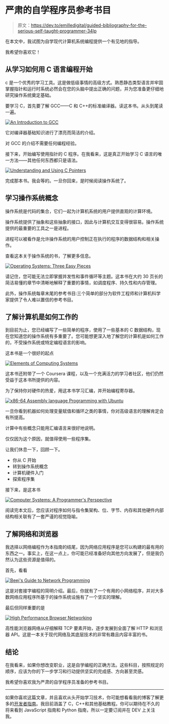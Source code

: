 # 严肃的自学程序员参考书目

> 原文：<https://dev.to/emilledigital/guided-bibliography-for-the-serious-self-taught-programmer-34lp>

在本文中，我试图为自学现代计算机系统编程提供一个有见地的指导。

我希望你喜欢它！

## 从学习如何用 C 语言编程开始

c 是一个优秀的学习工具。这是做低级事情的高级方式。熟悉静态类型语言并牢固掌握指针和运行时系统必然会在您的头脑中提出正确的问题，并为您准备更仔细地研究操作系统奠定基础。

要学习 C，首先要了解 GCC——C 和 C++的标准编译器。读这本书。从头到尾读一遍。

[![An Introduction to GCC](img/886274f9a9136e8a85ab12d0aa6b76c4.png)](https://res.cloudinary.com/practicaldev/image/fetch/s--5ceTTsdA--/c_limit%2Cf_auto%2Cfl_progressive%2Cq_auto%2Cw_880/https://egxdigital.files.wordpress.com/2019/09/gcc.jpg%3Fw%3D259)

它对编译器基础知识进行了漂亮而简洁的介绍。

对 GCC 的介绍不需要任何编程经验。

接下来，开始编写使用指针的 C 程序。在我看来，这是真正开始学习 C 语言的唯一方法——其他任何东西都只是语法。

[![Understanding and Using C Pointers](img/a7b3fda434a65dddfd64d4d418d9f1a3.png)](https://res.cloudinary.com/practicaldev/image/fetch/s--GYZYDczr--/c_limit%2Cf_auto%2Cfl_progressive%2Cq_auto%2Cw_880/https://egxdigital.files.wordpress.com/2019/09/uucp.jpg%3Fw%3D272)

完成那本书。我会等的。一旦你回来，是时候阅读操作系统了。

## 学习操作系统概念

操作系统是代码的集合，它们一起为计算机系统的用户提供直观的计算环境。

操作系统提供了抽象和这些抽象的接口，因此与计算机交互变得很容易。操作系统提供的最重要的工具之一是进程。

进程可以被看作是允许操作系统的用户控制正在执行的程序的数据结构和相关操作。

查看这本关于操作系统的书，了解更多信息。

[![Operating Systems: Three Easy Pieces](img/a10857f851e4a3b5514ca118cb51021e.png)](https://res.cloudinary.com/practicaldev/image/fetch/s--b5Vy-AoQ--/c_limit%2Cf_auto%2Cfl_progressive%2Cq_auto%2Cw_880/https://egxdigital.files.wordpress.com/2019/09/ostep.jpg%3Fw%3D259)

请记住，您可能无法立即掌握并发性和事件循环等主题。这本书在大约 30 页长的简洁易懂的章节中清晰地解释了重要的事情，如调度程序、持久性和内存管理。

此外，操作系统每章末尾的参考书目:三个简单的部分为软件工程师和计算机科学家提供了令人难以置信的参考书目。

## 了解计算机是如何工作的

到目前为止，您已经编写了一些简单的程序，使用了一些基本的 C 数据结构，现在您知道您的操作系统有多重要了。您可能想更深入地了解您的计算机是如何工作的，不受操作系统或特定编程语言的影响。

这本书是一个很好的起点

[![Elements of Computing Systems](img/71ac3f7cc50649fcbd173e1097b792df.png)](https://res.cloudinary.com/practicaldev/image/fetch/s--h1wRKq9Y--/c_limit%2Cf_auto%2Cfl_progressive%2Cq_auto%2Cw_880/https://egxdigital.files.wordpress.com/2019/09/ecs.jpg%3Fw%3D320)

这本书还附带了一个 Coursera 课程，以及一个充满活力的学习者社区，他们仍然受益于这本书所提供的内容。

为了保持你对硬件的热爱，用这本书学习汇编，并开始编程寄存器。

[![x86-64 Assembly language Programming with Ubuntu](img/7b7dfda07b98d5a57c3faaef5fdd560c.png)](https://res.cloudinary.com/practicaldev/image/fetch/s--VfWTv0Fo--/c_limit%2Cf_auto%2Cfl_progressive%2Cq_auto%2Cw_880/https://egxdigital.files.wordpress.com/2019/09/assembly64.png%3Fw%3D324)

一旦你看到机器如何处理变量赋值和循环之类的事情，你对高级语言的理解肯定会有所提高。

计算中有些概念只能用汇编语言来很好地说明。

仅仅因为这个原因，就值得使用一些程序集。

让我们休息一下，回顾一下。

*   你从 C 开始
*   转到操作系统概念
*   计算机硬件入门
*   探索程序集

接下来，是这本书

[![Computer Systems: A Programmer's Perspective](img/33b8f01c9f2cd65a040525e4263032c3.png)](https://res.cloudinary.com/practicaldev/image/fetch/s--CBsbuLPf--/c_limit%2Cf_auto%2Cfl_progressive%2Cq_auto%2Cw_880/https://egxdigital.files.wordpress.com/2019/09/csapp.jpg%3Fw%3D325)

阅读完本文后，您应该对程序如何与指令集架构、位、字节、内存和其他硬件内部结构相关联有了一套严谨的视觉隐喻。

## 了解网络和浏览器

我选择以网络编程作为本指南的结尾，因为网络应用程序是您可以构建的最有用的东西之一。事实上，在这一点上，你可能已经准备好向其他方向发展了，但是我仍然认为这些资源是值得的。

首先，看看

[![Beej's Guide to Network Programming](img/4b84077828c8b5bed3aa4f7b4dfef77d.png)](https://res.cloudinary.com/practicaldev/image/fetch/s--pczgvEPW--/c_limit%2Cf_auto%2Cfl_progressive%2Cq_auto%2Cw_880/https://egxdigital.files.wordpress.com/2019/09/beej.jpg%3Fw%3D284)

这是对套接字编程的简明介绍。最后，你就有了一个有用的小网络程序，并对大多数网络应用程序所基于的操作系统设施有了一个坚实的理解。

最后但同样重要的是

[![High Performance Browser Networking](img/50b6805451b66c279a94fc045c375c2f.png)](https://res.cloudinary.com/practicaldev/image/fetch/s--kPwVjnC2--/c_limit%2Cf_auto%2Cfl_progressive%2Cq_auto%2Cw_880/https://egxdigital.files.wordpress.com/2019/09/hpbn.jpg%3Fw%3D288)

高性能浏览器网络从仔细解释 TCP 要素开始，逐步发展到全面了解 HTTP 和浏览器 API。这是一本关于现代网络及其底层技术的非常有趣且内容丰富的书。

## 结论

在我看来，如果你想改变职业，这是自学编程的正确方法。这些科目，按照规定的顺序，应该为你的下一步学习和行动提供坚实的完成感、方向甚至灵感。

我希望你喜欢我为严肃的自学程序员准备的参考书目。

* * *

如果你喜欢这篇文章，并且喜欢从头开始学习技术，你可能想看看我的博客了解更多的[开发者指南](https://egxdigital.wordpress.com)。我目前涵盖了 C，C++和其他基础教程。你可以期待在不久的将来看到 JavaScript 指南和 Python 指南，所以一定要订阅并在 DEV 上关注我。